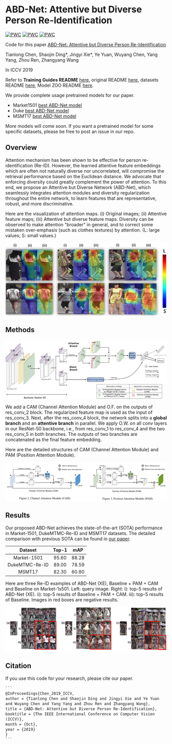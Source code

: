 # ABD-Net: Attentive but Diverse Person Re-Identification

[![PWC](https://img.shields.io/endpoint.svg?url=https://paperswithcode.com/badge/abd-net-attentive-but-diverse-person-re/person-re-identification-on-msmt17)](https://paperswithcode.com/sota/person-re-identification-on-msmt17?p=abd-net-attentive-but-diverse-person-re) [![PWC](https://img.shields.io/endpoint.svg?url=https://paperswithcode.com/badge/abd-net-attentive-but-diverse-person-re/person-re-identification-on-dukemtmc-reid)](https://paperswithcode.com/sota/person-re-identification-on-dukemtmc-reid?p=abd-net-attentive-but-diverse-person-re) [![PWC](https://img.shields.io/endpoint.svg?url=https://paperswithcode.com/badge/abd-net-attentive-but-diverse-person-re/person-re-identification-on-market-1501)](https://paperswithcode.com/sota/person-re-identification-on-market-1501?p=abd-net-attentive-but-diverse-person-re)

Code for this paper [ABD-Net: Attentive but Diverse Person Re-Identification](https://arxiv.org/abs/1908.01114)

Tianlong Chen, Shaojin Ding\*, Jingyi Xie\*, Ye Yuan, Wuyang Chen, Yang Yang, Zhou Ren, Zhangyang Wang

In ICCV 2019

Refer to **Training Guides README** [here](./README_Training_and_Testing_Guides.md), original README [here](./README_ORIG.md), datasets README [here](./DATASETS.md), Model ZOO README [here](https://kaiyangzhou.github.io/deep-person-reid/MODEL_ZOO.html).

We provide complete usage pretrained models for our paper.

- Market1501 [best ABD-Net model](https://drive.google.com/file/d/13bvg8LUD7JinC-usAQyE2ys9zxo4P97e/view?usp=sharing)
- Duke [best ABD-Net model](https://drive.google.com/file/d/1ojw0wva6ZlcY0v4UjiwesCyiFonZgBz8/view?usp=sharing)
- MSMT17 [best ABD-Net model](https://drive.google.com/file/d/1_ZpSfOxrid9xpSecAxEA2WAa6h-uWc1O/view?usp=sharing)

More models will come soon. If you want a pretrained model for some specific datasets, please be free to post an issue in our repo.

## Overview

Attention mechanism has been shown to be effective for person re-identification (Re-ID). However, the learned attentive feature embeddings which are often not naturally diverse nor uncorrelated, will compromise the retrieval performance based on the Euclidean distance. We advocate that enforcing diversity could greatly complement the power of attention. To this end, we propose an Attentive but Diverse Network (ABD-Net), which seamlessly integrates attention modules and diversity regularization throughout the entire network, to learn features that are representative, robust, and more discriminative.

Here are the visualization of attention maps. (i) Original images; (ii) Attentive feature maps; (iii) Attentive but diverse feature maps. Diversity can be observed to make attention "broader" in general, and to correct some mistaken over-emphasis (such as clothes textures) by attention. (L: large values; S: small values.)

![](./doc_images/JET_VIS.png)



## Methods

![](./doc_images/Arch.png)

We add a CAM (Channel Attention Module) and O.F. on the outputs of res\_conv\_2 block. The regularized feature map is used as the input of res\_conv\_3. Next, after the res\_conv\_4 block, the network splits into a **global branch** and an **attentive branch** in parallel. We apply O.W. on all conv layers in our ResNet-50 backbone, i.e.​, from res\_conv\_1 to res\_conv\_4 and the two res\_conv\_5 in both branches. The outputs of two branches are concatenated as the final feature embedding. 

Here are the detailed structures of CAM (Channel Attention Module) and PAM (Position Attention Module).

![](./doc_images/att.png)



## Results

Our proposed ABD-Net achieves the state-of-the-art (SOTA) performance in Market-1501, DukeMTMC-Re-ID and MSMT17 datasets. The detailed comparison with previous SOTA can be found in [our paper](https://arxiv.org/abs/1908.01114).

|    Dataset     | Top-1 |  mAP  |
| :------------: | :---: | :---: |
|  Market-1501   | 95.60 | 88.28 |
| DukeMTMC-Re-ID | 89.00 | 78.59 |
|     MSMT17     | 82.30 | 60.80 |

Here are three Re-ID examples of ABD-Net (XE), Baseline + PAM + CAM and Baseline on Market-1s501. Left: query image. Right: i): top-5 results of ABD-Net (XE). ii): top-5 results of Baseline + PAM + CAM. iii): top-5 results of Baseline. Images in red boxes are negative results.

![](./doc_images/qr.png)



## Citation

If you use this code for your research, please cite our paper.

```
​```
@InProceedings{Chen_2019_ICCV,
author = {Tianlong Chen and Shaojin Ding and Jingyi Xie and Ye Yuan and Wuyang Chen and Yang Yang and Zhou Ren and Zhangyang Wang},
title = {ABD-Net: Attentive but Diverse Person Re-Identification},
booktitle = {The IEEE International Conference on Computer Vision (ICCV)},
month = {Oct},
year = {2019}
}
​```
```


